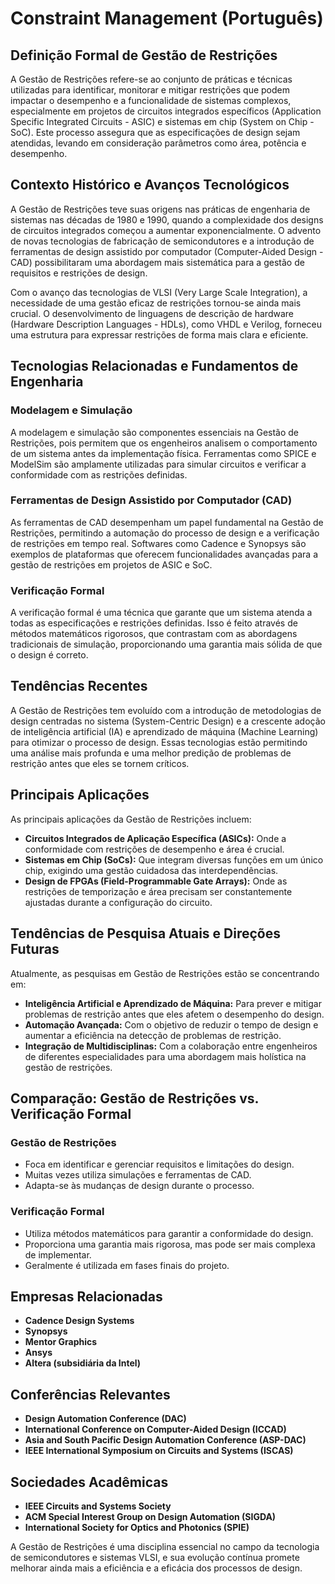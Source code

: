 # Constraint Management (Português)

## Definição Formal de Gestão de Restrições

A Gestão de Restrições refere-se ao conjunto de práticas e técnicas utilizadas para identificar, monitorar e mitigar restrições que podem impactar o desempenho e a funcionalidade de sistemas complexos, especialmente em projetos de circuitos integrados específicos (Application Specific Integrated Circuits - ASIC) e sistemas em chip (System on Chip - SoC). Este processo assegura que as especificações de design sejam atendidas, levando em consideração parâmetros como área, potência e desempenho.

## Contexto Histórico e Avanços Tecnológicos

A Gestão de Restrições teve suas origens nas práticas de engenharia de sistemas nas décadas de 1980 e 1990, quando a complexidade dos designs de circuitos integrados começou a aumentar exponencialmente. O advento de novas tecnologias de fabricação de semicondutores e a introdução de ferramentas de design assistido por computador (Computer-Aided Design - CAD) possibilitaram uma abordagem mais sistemática para a gestão de requisitos e restrições de design.

Com o avanço das tecnologias de VLSI (Very Large Scale Integration), a necessidade de uma gestão eficaz de restrições tornou-se ainda mais crucial. O desenvolvimento de linguagens de descrição de hardware (Hardware Description Languages - HDLs), como VHDL e Verilog, forneceu uma estrutura para expressar restrições de forma mais clara e eficiente.

## Tecnologias Relacionadas e Fundamentos de Engenharia

### Modelagem e Simulação

A modelagem e simulação são componentes essenciais na Gestão de Restrições, pois permitem que os engenheiros analisem o comportamento de um sistema antes da implementação física. Ferramentas como SPICE e ModelSim são amplamente utilizadas para simular circuitos e verificar a conformidade com as restrições definidas.

### Ferramentas de Design Assistido por Computador (CAD)

As ferramentas de CAD desempenham um papel fundamental na Gestão de Restrições, permitindo a automação do processo de design e a verificação de restrições em tempo real. Softwares como Cadence e Synopsys são exemplos de plataformas que oferecem funcionalidades avançadas para a gestão de restrições em projetos de ASIC e SoC.

### Verificação Formal

A verificação formal é uma técnica que garante que um sistema atenda a todas as especificações e restrições definidas. Isso é feito através de métodos matemáticos rigorosos, que contrastam com as abordagens tradicionais de simulação, proporcionando uma garantia mais sólida de que o design é correto.

## Tendências Recentes

A Gestão de Restrições tem evoluído com a introdução de metodologias de design centradas no sistema (System-Centric Design) e a crescente adoção de inteligência artificial (IA) e aprendizado de máquina (Machine Learning) para otimizar o processo de design. Essas tecnologias estão permitindo uma análise mais profunda e uma melhor predição de problemas de restrição antes que eles se tornem críticos.

## Principais Aplicações

As principais aplicações da Gestão de Restrições incluem:

- **Circuitos Integrados de Aplicação Específica (ASICs):** Onde a conformidade com restrições de desempenho e área é crucial.
- **Sistemas em Chip (SoCs):** Que integram diversas funções em um único chip, exigindo uma gestão cuidadosa das interdependências.
- **Design de FPGAs (Field-Programmable Gate Arrays):** Onde as restrições de temporização e área precisam ser constantemente ajustadas durante a configuração do circuito.

## Tendências de Pesquisa Atuais e Direções Futuras

Atualmente, as pesquisas em Gestão de Restrições estão se concentrando em:

- **Inteligência Artificial e Aprendizado de Máquina:** Para prever e mitigar problemas de restrição antes que eles afetem o desempenho do design.
- **Automação Avançada:** Com o objetivo de reduzir o tempo de design e aumentar a eficiência na detecção de problemas de restrição.
- **Integração de Multidisciplinas:** Com a colaboração entre engenheiros de diferentes especialidades para uma abordagem mais holística na gestão de restrições.

## Comparação: Gestão de Restrições vs. Verificação Formal

### Gestão de Restrições

- Foca em identificar e gerenciar requisitos e limitações do design.
- Muitas vezes utiliza simulações e ferramentas de CAD.
- Adapta-se às mudanças de design durante o processo.

### Verificação Formal

- Utiliza métodos matemáticos para garantir a conformidade do design.
- Proporciona uma garantia mais rigorosa, mas pode ser mais complexa de implementar.
- Geralmente é utilizada em fases finais do projeto.

## Empresas Relacionadas

- **Cadence Design Systems**
- **Synopsys**
- **Mentor Graphics**
- **Ansys**
- **Altera (subsidiária da Intel)**

## Conferências Relevantes

- **Design Automation Conference (DAC)**
- **International Conference on Computer-Aided Design (ICCAD)**
- **Asia and South Pacific Design Automation Conference (ASP-DAC)**
- **IEEE International Symposium on Circuits and Systems (ISCAS)**

## Sociedades Acadêmicas

- **IEEE Circuits and Systems Society**
- **ACM Special Interest Group on Design Automation (SIGDA)**
- **International Society for Optics and Photonics (SPIE)**

A Gestão de Restrições é uma disciplina essencial no campo da tecnologia de semicondutores e sistemas VLSI, e sua evolução contínua promete melhorar ainda mais a eficiência e a eficácia dos processos de design.